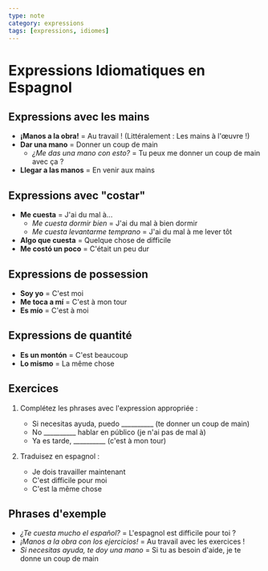 ```yaml
---
type: note
category: expressions
tags: [expressions, idiomes]
---
```


# Expressions Idiomatiques en Espagnol

## Expressions avec les mains

- **¡Manos a la obra!** = Au travail ! (Littéralement : Les mains à l'œuvre !)
- **Dar una mano** = Donner un coup de main
  - *¿Me das una mano con esto?* = Tu peux me donner un coup de main avec ça ?
- **Llegar a las manos** = En venir aux mains

## Expressions avec "costar"

- **Me cuesta** = J'ai du mal à...
  - *Me cuesta dormir bien* = J'ai du mal à bien dormir
  - *Me cuesta levantarme temprano* = J'ai du mal à me lever tôt
- **Algo que cuesta** = Quelque chose de difficile
- **Me costó un poco** = C'était un peu dur

## Expressions de possession

- **Soy yo** = C'est moi
- **Me toca a mí** = C'est à mon tour
- **Es mío** = C'est à moi

## Expressions de quantité

- **Es un montón** = C'est beaucoup
- **Lo mismo** = La même chose

## Exercices

1. Complétez les phrases avec l'expression appropriée :
   - Si necesitas ayuda, puedo __________ (te donner un coup de main)
   - No __________ hablar en público (je n'ai pas de mal à)
   - Ya es tarde, __________ (c'est à mon tour)

2. Traduisez en espagnol :
   - Je dois travailler maintenant
   - C'est difficile pour moi
   - C'est la même chose

## Phrases d'exemple

- *¿Te cuesta mucho el español?* = L'espagnol est difficile pour toi ?
- *¡Manos a la obra con los ejercicios!* = Au travail avec les exercices !
- *Si necesitas ayuda, te doy una mano* = Si tu as besoin d'aide, je te donne un coup de main
